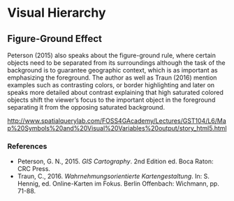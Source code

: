 
# Visual Hierarchy 

## Figure-Ground Effect 

Peterson (2015) also speaks about the figure-ground rule, where certain objects need to be separated from its surroundings although the task of the background is to guarantee geographic context, which is as important as emphasizing the foreground. The author as well as Traun (2016) mention examples such as contrasting colors, or border highlighting and later on speaks more detailed about contrast explaining that high saturated colored objects shift the viewer’s focus to the important object in the foreground separating it from the opposing saturated background.

http://www.spatialquerylab.com/FOSS4GAcademy/Lectures/GST104/L6/Map%20Symbols%20and%20Visual%20Variables%20output/story_html5.html

### References
- Peterson, G. N., 2015. *GIS Cartography*. 2nd Edition ed. Boca Raton: CRC Press.
- Traun, C., 2016. *Wahrnehmungsorientierte Kartengestaltung*. In: S. Hennig, ed. Online-Karten im Fokus. Berlin Offenbach: Wichmann, pp. 71-88.